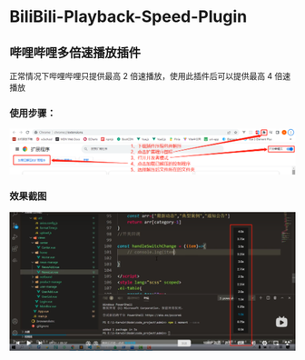 # BiliBili-Playback-Speed-Plugin

## 哔哩哔哩多倍速播放插件

正常情况下哔哩哔哩只提供最高 2 倍速播放，使用此插件后可以提供最高 4 倍速播放

### 使用步骤：

![使用图解](img/image.png)

### 效果截图

![Alt text](img/image2.png)
